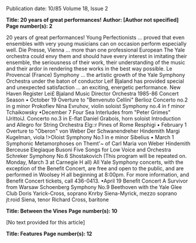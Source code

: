 Publication date: 10/85
Volume 18, Issue 2

**Title: 20 years of great performances!**
**Author: [Author not specified]**
**Page number(s): 2**

20 years of great performances! 
Young Perfectionists ... proved that even 
ensembles with very young musicians 
can on occasion perform especially well. 
Die Presse, Vienna 
... more than one professional European 
The Yale 
orchestra could envy them and should 
have every interest in imitating their 
ensemble, the seriousness of their work, 
their understanding of the music and 
their ardor in rendering these works in 
the best way possible. 
Le Provencal (France) 
Symphony 
... the artistic growth of the Yale Symphony 
Orchestra under the baton of conductor 
Leif Bjaland has provided special and 
unexpected satisfaction ... an exciting, 
energetic performance. 
New Haven Register 
Lei£ Bjaland 
Music Director Orchestra 
1985-86 Concert Season 
• October 19 
Overture to "Benvenuto Cellini" Berlioz 
Concerto no.2 in g minor Prokofiev 
Nina Evruhov, violin soloist 
Symphony no.4 in f minor Tchaikowsky 
•December 7 
Four Sea Interludes from "Peter Grimes" IJrittoiJ. 
Concerto no.3 in E-flat 
Daniel Grabois, horn soloist 
Introduction and Allegro for String Orchestra Elg::r 
Pines of Rome Resphigi 
• February 1 
Overture to "Oberon" von Weber 
Der Schwanendreher Hindemith 
Margi Kugelman, viola !>Oloist 
Symphony No.1 in e minor Sibelius 
• March 1 
Symphonic Metamorphoses on Themt'~ 
of Carl Maria von Weber Hindemith 
Berceuse Elegiaque Busoni 
Five Songs for Low Voice and Orchestra Schreker 
Symphony No.6 Shostakovich 
(This program will be repeated on. Monday, March 3 
at Carnegie H all) 
All Yale Symphony concerts, with the 
exception of the Benefit Concert, are 
free and open to the public, and are 
performed in Woolsey H all beginning 
at 8:00pm. For more information, 
and Benefit Concert tickets, call 436-0413. 
•April 19 
Benefit Concert 
A Survivor from Warsaw Schoenberg 
Symphony No.9 Beethoven 
with the Yale Glee Club 
Doris Yarick-Cross, soprano 
Knrby Siena-Myrick, mezzo soprano 
jt:roid Siena, tenor 
Richard Cross, baritone



**Title: Between the Vines**
**Page number(s): 10**

[No text provided for this article]



**Title: Features**
**Page number(s): 12**